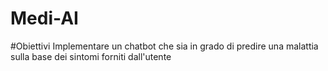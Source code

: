 # Medi-AI
#Obiettivi
Implementare un chatbot che sia in grado di predire una malattia sulla base dei sintomi forniti dall'utente
